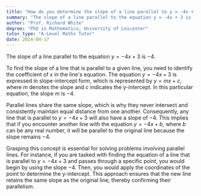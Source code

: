 ```yaml
---
title: "How do you determine the slope of a line parallel to y = -4x + 3?"
summary: "The slope of a line parallel to the equation y = -4x + 3 is -4, indicating that parallel lines share the same slope."
author: "Prof. Richard White"
degree: "PhD in Mathematics, University of Leicester"
tutor_type: "A-Level Maths Tutor"
date: 2024-04-17
---
```


The slope of a line parallel to the equation $y = -4x + 3$ is $-4$.

To find the slope of a line that is parallel to a given line, you need to identify the coefficient of $x$ in the line's equation. The equation $y = -4x + 3$ is expressed in slope-intercept form, which is represented by $y = mx + c$, where $m$ denotes the slope and $c$ indicates the y-intercept. In this particular equation, the slope $m$ is $-4$.

Parallel lines share the same slope, which is why they never intersect and consistently maintain equal distance from one another. Consequently, any line that is parallel to $y = -4x + 3$ will also have a slope of $-4$. This implies that if you encounter another line with the equation $y = -4x + b$, where $b$ can be any real number, it will be parallel to the original line because the slope remains $-4$.

Grasping this concept is essential for solving problems involving parallel lines. For instance, if you are tasked with finding the equation of a line that is parallel to $y = -4x + 3$ and passes through a specific point, you would begin by using the slope $-4$. Then, you would apply the coordinates of the point to determine the y-intercept. This approach ensures that the new line retains the same slope as the original line, thereby confirming their parallelism.
    